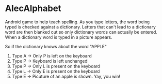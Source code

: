 AlecAlphabet
============

Android game to help teach spelling.  As you type letters, the word being typed is checked against a dictionary.  Letters that can't lead to a dictionary word are then blanked out so only dictionary words can actually be entered.  When a dictionary word is typed in a picture appears.

So if the dictionary knows about the word "APPLE"

1. Type A -> Only P is left on the keyboard
1. Type P -> Keyboard is left unchanged
1. Type P -> Only L is present on the keyboard
1. Type L -> Only E is present on the keyboard
1. Type E -> Picuture of an apple is shown.  Yay, you win!

